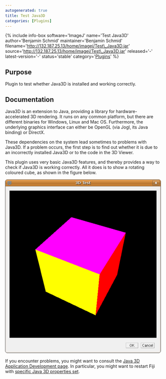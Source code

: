 ```yaml
---
autogenerated: true
title: Test Java3D
categories: [Plugins]
---
```


{% include info-box software='ImageJ' name='Test Java3D' author='Benjamin Schmid' maintainer='Benjamin Schmid' filename='http://132.187.25.13/home/imagej/Test\_Java3D.jar' source='http://132.187.25.13/home/imagej/Test\_Java3D.jar' released='-' latest-version='-' status='stable' category='[Plugins](/plugin-index)' %}

## Purpose

Plugin to test whether Java3D is installed and working correctly.

## Documentation

Java3D is an extension to Java, providing a library for hardware-accelerated 3D rendering. It runs on any common platform, but there are different binaries for Windows, Linux and Mac OS. Furthermore, the underlying graphics interface can either be OpenGL (via Jogl, its Java binding) or DirectX.

These dependencies on the system lead sometimes to problems with Java3D. If a problem occurs, the first step is to find out whether it is due to an incorrectly installed Java3D or to the code in the 3D Viewer.

This plugin uses very basic Java3D features, and thereby provides a way to check if Java3D is working correctly. All it does is to show a rotating coloured cube, as shown in the figure below.

![](/media/test-java3d.png)

If you encounter problems, you might want to consult the [Java 3D Application Development page](http://wiki.java.net/bin/view/Javadesktop/Java3DApplicationDevelopment). In particular, you might want to restart Fiji with [specific Java 3D properties set](http://wiki.java.net/bin/view/Javadesktop/Java3DApplicationDevelopment#java-3d-system-properties).



